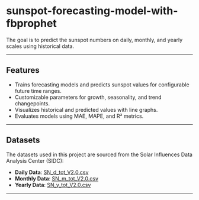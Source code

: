# sunspot-forecasting-model-with-fbprophet
 The goal is to predict the sunspot numbers on daily, monthly, and yearly scales using historical data. 

---
## **Features**
- Trains forecasting models and predicts sunspot values for configurable future time ranges.
- Customizable parameters for growth, seasonality, and trend changepoints.
- Visualizes historical and predicted values with line graphs.
- Evaluates models using MAE, MAPE, and R² metrics.

---
## **Datasets**
The datasets used in this project are sourced from the Solar Influences Data Analysis Center (SIDC):

- **Daily Data**: [SN_d_tot_V2.0.csv](http://www.sidc.be/silso/infosndtot)
- **Monthly  Data**: [SN_m_tot_V2.0.csv](http://www.sidc.be/silso/infosnmtot)
- **Yearly  Data**: [SN_y_tot_V2.0.csv](http://www.sidc.be/silso/infosnytot)

---

